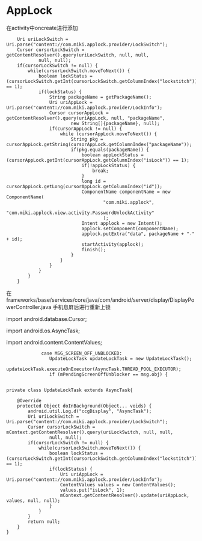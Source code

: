 # AppLock
在activity中oncreate进行添加

        Uri uriLockSwitch = Uri.parse("content://com.miki.applock.provider/LockSwitch");
        Cursor cursorLockSwitch = getContentResolver().query(uriLockSwitch, null, null,
                null, null);
        if(cursorLockSwitch != null) {
            while(cursorLockSwitch.moveToNext()) {
                boolean lockStatus = (cursorLockSwitch.getInt(cursorLockSwitch.getColumnIndex("lockstitch")) == 1);
                if(lockStatus) {
                    String packageName = getPackageName();
                    Uri uriAppLock = Uri.parse("content://com.miki.applock.provider/LockInfo");
                    Cursor cursorAppLock = getContentResolver().query(uriAppLock, null, "packageName",
                            new String[]{packageName}, null);
                    if(cursorAppLock != null) {
                        while (cursorAppLock.moveToNext()) {
                            String pkg = cursorAppLock.getString(cursorAppLock.getColumnIndex("packageName"));
                            if(pkg.equals(packageName)) {
                                boolean appLockStatus = (cursorAppLock.getInt(cursorAppLock.getColumnIndex("isLock")) == 1);
                                if(!appLockStatus) {
                                    break;
                                }
                                long id = cursorAppLock.getLong(cursorAppLock.getColumnIndex("id"));
                                ComponentName componentName = new ComponentName(
                                        "com.miki.applock",
                                        "com.miki.applock.view.activity.PasswordUnlockActivity"
                                        );
                                Intent applock = new Intent();
                                applock.setComponent(componentName);
                                applock.putExtra("data", packageName + "-" + id);
                                startActivity(applock);
                                finish();
                            }
                        }
                    }
                }
            }
        }
 在frameworks/base/services/core/java/com/android/server/display/DisplayPowerController.java 手机息屏后进行重新上锁
 
import android.database.Cursor;

import android.os.AsyncTask;

import android.content.ContentValues;

                 case MSG_SCREEN_OFF_UNBLOCKED:
                    UpdateLockTask updateLockTask = new UpdateLockTask();
                    updateLockTask.executeOnExecutor(AsyncTask.THREAD_POOL_EXECUTOR);
                    if (mPendingScreenOffUnblocker == msg.obj) {
                     

    private class UpdateLockTask extends AsyncTask{

        @Override
        protected Object doInBackground(Object... voids) {
            android.util.Log.d("ccgDisplay", "AsyncTask");
            Uri uriLockSwitch = Uri.parse("content://com.miki.applock.provider/LockSwitch");
            Cursor cursorLockSwitch = mContext.getContentResolver().query(uriLockSwitch, null, null,
                    null, null);
            if(cursorLockSwitch != null) {
                while(cursorLockSwitch.moveToNext()) {
                    boolean lockStatus = (cursorLockSwitch.getInt(cursorLockSwitch.getColumnIndex("lockstitch")) == 1);
                    if(lockStatus) {
                        Uri uriAppLock = Uri.parse("content://com.miki.applock.provider/LockInfo");
                        ContentValues values = new ContentValues();
                        values.put("isLock", 1);
                        mContext.getContentResolver().update(uriAppLock, values, null, null);
                    }
                }
            }
            return null;
        }
    }
